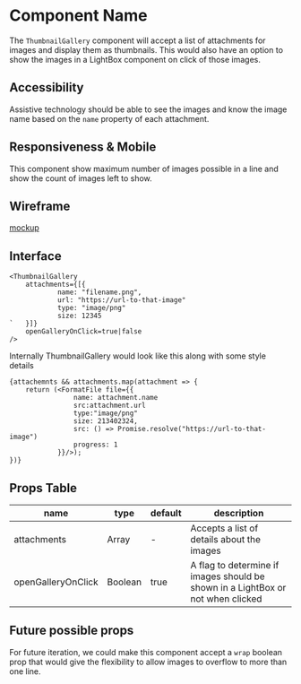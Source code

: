 # Component Name

The `ThumbnailGallery` component will accept a list of attachments for images
and display them as thumbnails. This would also have an option to show the
images in a LightBox component on click of those images.

## Accessibility

Assistive technology should be able to see the images and know the image name
based on the `name` property of each attachment.

## Responsiveness & Mobile

This component show maximum number of images possible in a line and show the
count of images left to show.

## Wireframe

[mockup](mockup.png)

## Interface

```
<ThumbnailGallery
    attachments={[{
            name: "filename.png",
            url: "https://url-to-that-image"
            type: "image/png"
            size: 12345
`   }]}
    openGalleryOnClick=true|false
/>
```

Internally ThumbnailGallery would look like this along with some style details

```
{attachemnts && attachments.map(attachment => {
    return (<FormatFile file={{
                name: attachment.name
                src:attachment.url
                type:"image/png"
                size: 213402324,
                src: () => Promise.resolve("https://url-to-that-image")
                progress: 1
            }}/>);
})}
```

## Props Table

| name               | type    | default | description                                                                     |
| ------------------ | ------- | ------- | ------------------------------------------------------------------------------- |
| attachments        | Array   | -       | Accepts a list of details about the images                                      |
| openGalleryOnClick | Boolean | true    | A flag to determine if images should be shown in a LightBox or not when clicked |

## Future possible props

For future iteration, we could make this component accept a `wrap` boolean prop
that would give the flexibility to allow images to overflow to more than one
line.
